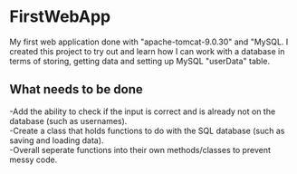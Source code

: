 # FirstWebApp
My first web application done with "apache-tomcat-9.0.30" and "MySQL. I created this project to try out and learn how I can work with a database in terms of storing, getting data and setting up MySQL "userData" table.

## What needs to be done
-Add the ability to check if the input is correct and is already not on the database (such as usernames).<br>
-Create a class that holds functions to do with the SQL database (such as saving and loading data).<br>
-Overall seperate functions into their own methods/classes to prevent messy code.
